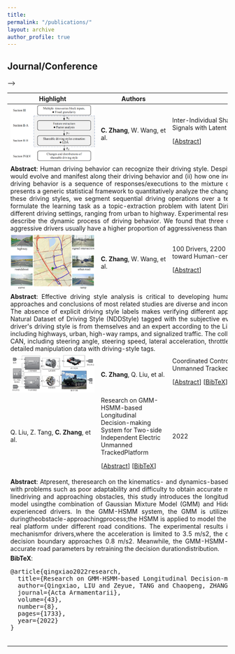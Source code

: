 ```yaml
---
title: 
permalink: "/publications/"
layout: archive
author_profile: true
---
```


<!--
{% if author.googlescholar %}
  You can also find my articles on <u><a href="{{author.googlescholar}}">my Google Scholar profile</a>.</u>
{% endif %}
{% include base_path %}
{% for post in site.publications reversed %}
  {% include archive-single.html %}
{% endfor %}
-->

<!-- ## Dissertation
- **W. Wang**. (2018) Adaptive Control of Personalized Driver Assistance Systems. *Ph.D., Mechanical Engineering, Beijing Institute of Technology* (SAE-China Best Dissertation Awards) -->

## Journal/Conference
<!-- 
*Corresponding Author -->

<table style="width:100%">
    <thead>
		<tr>
			<th width="20%">Highlight</th>
			<th width="15%">Authors</th>
			<th width="43%">Title</th>
			<th width="2%">Year</th>
			<th width="20%">Journal/Proceedings</th>
		</tr>
    </thead>
	<tbody>
  <tr id="wang2022trustworthy" class="entry">
          <td>
        <div class="polaroid">
          <img src="../images/research/zhang2023shareable.png" width="600" class="research_img">
          <!-- <div class="container">
          Local Prior Sensitivity
          </div> -->
        </div>
      </td>
          <td><strong>C. Zhang</strong>,  W. Wang, et al.</td>
      <td>
        Inter-Individual Shareable Driving Style Analysis using CAN Signals with Latent Dirichlet Allocation<br>
                <p class="infolinks"> 
                  [<a href="javascript:toggleInfo('zhang2023shareable','abstract')">Abstract</a>]
                  <!-- [<a href="javascript:toggleInfo('zhang2023shareable','bibtex')">BibTeX</a>]  -->
                  <!-- [<a href="https://ieeexplore.ieee.org/abstract/document/8956222">PDF</a>] -->
                  <!--[<a href="https://arxiv.org/abs/2210.08256">arXiv</a>] -->
                  <!-- [<a href="http://tps.uwstarlab.org/">Website</a>] -->
                  <!-- [<a href="https://zhiyongcui.com/blog/2020/07/16/graph-markov-network.html">Post</a>] -->
                  <!-- [<a href="https://github.com/zhiyongc/GraphMarkovNetwork">Code</a>] -->
                  <!-- [<a href="https://github.com/zhiyongc/Graph_Convolutional_LSTM">code</a>] -->
              </p>
        </td>
      <td>2023</td>
      <td>IEEE Transactions on Intelligent Transportation Systems (Under review)</td>
  </tr>
  <tr id="abs_zhang2023shareable" class="abstract noshow">
      <td colspan="5"><div align="justify"> <b>Abstract</b>: Human driving behavior can recognize their driving style. Despite this, it remains pending (i) how the driving style of a naturally aggressive or calm person would evolve and manifest along their driving behavior and (ii) how one individual's driving behavior relates to another driver's behavior. Our insight is that individuals' driving behavior is a sequence of responses/executions to the mixture of some inter-individual shareable latent driving styles inherent in their minds. This paper presents a generic statistical framework to quantitatively analyze the changes in an individual's driving styles that are shareable among individuals.  To learn and analyze these driving styles, we segment sequential driving operations over a temporal space into a fixed granularity as the elemental components of driving styles and formulate the learning task as a topic-extraction problem with latent Dirichlet allocation (LDA). The validation and verification were conducted with 100 drivers in different driving settings, ranging from urban to highway. Experimental results show that our proposed framework can effectively learn the shareable driving styles and describe the dynamic process of driving behavior. We found that three driving styles learned from driving behavior are shared among individual drivers. Naturally aggressive drivers usually have a higher proportion of aggressiveness than other drivers, but they can be calmer according to factors such as the traffic environment. </div>
    </td>
  </tr>
  <tr id="zhang2023dataset" class="entry">
          <td>
        <div class="polaroid">
          <img src="../images/research/zhang2023dataset.png" width="600" class="research_img">
          <!-- <div class="container">
          Local Prior Sensitivity
          </div> -->
        </div>
      </td>
          <td><strong>C. Zhang</strong>,  W. Wang, et al.</td>
      <td>
        100 Drivers, 2200 km: A Natural Dataset of Driving Styles toward Human-centered Intelligent Driving Systems <br>
                <p class="infolinks"> 
                  [<a href="javascript:toggleInfo('zhang2023dataset','abstract')">Abstract</a>]
                <!-- [<a href="javascript:toggleInfo('zhang2022coordinatedcontrol','bibtex')">BibTeX</a>] -->
                  <!-- [<a href="https://ieeexplore.ieee.org/abstract/document/8956222">PDF</a>] -->
                  <!--[<a href="https://arxiv.org/abs/2210.08256">arXiv</a>]-->
                  <!-- [<a href="http://tps.uwstarlab.org/">Website</a>] -->
                  <!-- [<a href="https://zhiyongcui.com/blog/2020/07/16/graph-markov-network.html">Post</a>] -->
                  <!-- [<a href="https://github.com/zhiyongc/GraphMarkovNetwork">Code</a>] -->
                  <!-- [<a href="https://github.com/zhiyongc/Graph_Convolutional_LSTM">code</a>] -->
              </p>
        </td>
      <td>2023</td>
      <td>2023 IEEE Intelligent Vehicles Symposium (under review)</td>
  </tr>
  <tr id="abs_zhang2023dataset" class="abstract noshow">
      <td colspan="5"><div align="justify"> <b>Abstract</b>: Effective driving style analysis is critical to developing human-centered intelligent driving systems that consider drivers' preferences. However, the approaches and conclusions of most related studies are diverse and inconsistent because no unified datasets tagged with driving styles exist as a reliable benchmark. The absence of explicit driving style labels makes verifying different approaches and algorithms difficult. This paper provides a new benchmark by constructing a Natural Dataset of Driving Style (NDDStyle) tagged with the subjective evaluation of 100 drivers' driving styles. In our dataset, the subjective quantification of each driver's driving style is from themselves and an expert according to the Likert-scale questionnaire. The testing routes are selected to cover various driving scenarios, including highways, urban, high-way ramps, and signalized traffic. The collected driving data consists of lateral and longitudinal manipulation information collected from CAN, including steering angle, steering speed, lateral acceleration, throttle position, throttle rate, brake pressure, etc. This driving-style dataset is the first to provide detailed manipulation data with driving-style tags.   </div>
    </td>
   </tr>
   <tr id="zhang2022coordinatedcontrol" class="entry">
          <td>
        <div class="polaroid">
          <img src="../images/research/zhang2022coordinatedcontrol.png" width="600" class="research_img">
          <!-- <div class="container">
          Local Prior Sensitivity
          </div> -->
        </div>
      </td>
          <td><strong>C. Zhang</strong>,  Q. Liu, et al.</td>
      <td>
        Coordinated Control of Electric-mechanical Braking System for Unmanned Tracked Vehicles<br>
                <p class="infolinks"> 
                  [<a href="javascript:toggleInfo('zhang2022coordinatedcontrol','abstract')">Abstract</a>]
                 [<a href="javascript:toggleInfo('zhang2022coordinatedcontrol','bibtex')">BibTeX</a>] 
                  <!-- [<a href="https://ieeexplore.ieee.org/abstract/document/8956222">PDF</a>] -->
                  <!--[<a href="https://arxiv.org/abs/2210.08256">arXiv</a>]-->
                  <!-- [<a href="http://tps.uwstarlab.org/">Website</a>] -->
                  <!-- [<a href="https://zhiyongcui.com/blog/2020/07/16/graph-markov-network.html">Post</a>] -->
                  <!-- [<a href="https://github.com/zhiyongc/GraphMarkovNetwork">Code</a>] -->
                  <!-- [<a href="https://github.com/zhiyongc/Graph_Convolutional_LSTM">code</a>] -->
              </p>
        </td>
      <td>2022</td>
      <td>Acta Armamentarii</td>
  </tr>
<!--   <tr id="abs_zhang2022coordinatedcontrol" class="abstract noshow">
      <td colspan="5"><div align="justify"> <b>Abstract</b>: Unmanned dual-motor electric drive tracked vehicles have large braking control tracking errors due to poor coordination performance between mechanical and electric systems. To solve this problem, a hierarchical controller is proposed. In the upper controller, a feedforward-feedback controller is constructed based on the expected deceleration sequence of the unmanned driving system. The expected deceleration is used as the feedforward input to compensate the target braking torque, and the speed error is used as the feedback input to correct the target torque difference. In the lower controller, a braking force distribution algorithm is established based on fuzzy control, which combines the characteristics of mechanical braking and motor braking. The vehicle test shows that compared with the speed segmented controller, the hierarchical controller can accurately track the expected speed sequence with the speed tracking error reduced by 60.1% and the acceleration standard deviation reduced by 39.4%. The target tracking accuracy of the brake control of the unmanned dual-motor electric drive tracked vehicle is improved.  </div>
    </td>
   </tr>
   <tr id="bib_zhang2022coordinatedcontrol" class="bibtex noshow">
          <td colspan="5"><b>BibTeX</b>:
                <pre>@article{chaopeng43coordinated,
  title={Coordinated Control of Electric-mechanical Braking System for Unmanned Tracked Vehicles},
  author={Chaopeng, ZHANG and Qingxiao, LIU and Haotian, DONG and Huiyan, CHEN and Junqiang, XI},
  journal={Acta Armamentarii},
  volume={43},
  number={11},
  pages={2727}
}
                </pre>
        </td>
  </tr>
  <tr id="liu2022decision-making" class="entry">
          <td>
        <div class="polaroid">
          <img src="../images/research/liu2022decision-making.png" width="600" class="research_img">
          <!-- <div class="container">
          Local Prior Sensitivity
          </div> -->
        </div>
      </td>
          <td>Q. Liu, Z. Tang, <strong>C. Zhang</strong>,   et al.</td>
      <td>
        Research on GMM-HSMM-based Longitudinal Decision-making System for Two-side Independent Electric Unmanned TrackedPlatform<br>
                <p class="infolinks"> 
                  [<a href="javascript:toggleInfo('liu2022decision-making','abstract')">Abstract</a>]
                 [<a href="javascript:toggleInfo('liu2022decision-making','bibtex')">BibTeX</a>] 
                  <!-- [<a href="https://ieeexplore.ieee.org/abstract/document/8956222">PDF</a>] -->
                  <!--[<a href="https://arxiv.org/abs/2210.08256">arXiv</a>]-->
                  <!-- [<a href="http://tps.uwstarlab.org/">Website</a>] -->
                  <!-- [<a href="https://zhiyongcui.com/blog/2020/07/16/graph-markov-network.html">Post</a>] -->
                  <!-- [<a href="https://github.com/zhiyongc/GraphMarkovNetwork">Code</a>] -->
                  <!-- [<a href="https://github.com/zhiyongc/Graph_Convolutional_LSTM">code</a>] -->
              </p>
        </td>
      <td>2022</td>
      <td>Acta Armamentarii</td>
  </tr>
  <tr id="abs_liu2022decision-making" class="abstract noshow">
      <td colspan="5"><div align="justify"> <b>Abstract</b>:  Atpresent, theresearch on the kinematics- and dynamics-based longitudinal decision-making system of electric unmanned tracked vehicles are confronted with problems such as poor adaptability and difficulty to obtain accurate model parameters. Aiming at the driving scenarios of the unmanned tracked vehicle straight-linedriving and approaching obstacles, this study introduces the longitudinal decision-making mechanism for driversby analyzing the driving data and constructsa model usingthe combination of Gaussian Mixture Model (GMM) and Hidden Semi-Markov Model (HSMM) to simulate the longitudinal decision-making process of experienced drivers. In the GMM-HSMM system, the GMM is utilized to identify the driving intention as well as cluster and quantifythe driving behavior duringtheobstacle-approachingprocess;the HSMM is applied to model the decision transfer process and the duration of the same decision. This system is verified by a real platform under different road conditions. The experimental results indicate that the proposed driver model canwellsimulate the longitudinal decision-making mechanismfor drivers,where the acceleration is limited to 3.5 m/s2, the deceleration is larger than -4.5 m/s2, andthe average value of absolute acceleration at the decision boundary approaches 0.8 m/s2. Meanwhile, the GMM-HSMM-basedsystem is shown to be able to adapt to different road conditions withoutrelying on accurate road parameters by retraining the decision durationdistribution. </div>
    </td>
   </tr>
   <tr id="bib_liu2022decision-making" class="bibtex noshow">
          <td colspan="5"><b>BibTeX</b>:
                <pre>@article{qingxiao2022research,
  title={Research on GMM-HSMM-based Longitudinal Decision-making System for Two-side Independent Electric Unmanned TrackedPlatform},
  author={Qingxiao, LIU and Zeyue, TANG and Chaopeng, ZHANG and Hai'ou, LIU and Huiyan, CHEN},
  journal={Acta Armamentarii},
  volume={43},
  number={8},
  pages={1733},
  year={2022}
}
                </pre>
        </td>
  </tr> -->
	</tbody>
</table>



<!-- ## Patents
4. **Wenshuo Wang**, Aditya Ramesh, Ding Zhao. [Unsurpervised classification of encountering scenarios using connected vehicle datasets](https://patents.google.com/patent/US20200133269A1/en). US20200133269A1, USA, 2020 -->

